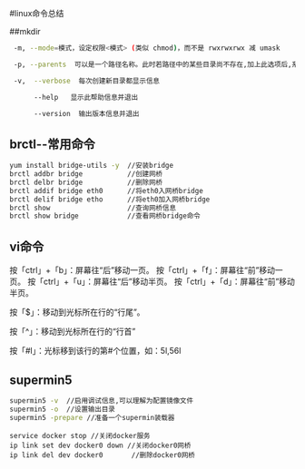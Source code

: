 #linux命令总结

##mkdir

```bash
 -m, --mode=模式，设定权限<模式> (类似 chmod)，而不是 rwxrwxrwx 减 umask

 -p, --parents  可以是一个路径名称。此时若路径中的某些目录尚不存在,加上此选项后,系统将自动建立好那些尚不存在的目录,即一次可以建立多个目录; 

 -v,  --verbose  每次创建新目录都显示信息

      --help   显示此帮助信息并退出

      --version  输出版本信息并退出
```

## brctl--常用命令

```bash
yum install bridge-utils -y  //安装bridge
brctl addbr bridge           //创建网桥
brctl delbr bridge           //删除网桥
brctl addif bridge eth0      //将eth0入网桥bridge
brctl delif bridge etho      //将eth0加入网桥bridge
brctl show                   //查询网桥信息
brctl show bridge            //查看网桥bridge命令
```

## vi命令

按「ctrl」+「b」：屏幕往“后”移动一页。
按「ctrl」+「f」：屏幕往“前”移动一页。
按「ctrl」+「u」：屏幕往“后”移动半页。
按「ctrl」+「d」：屏幕往“前”移动半页。

按「$」：移动到光标所在行的“行尾”。

按「^」：移动到光标所在行的“行首”

按「#l」：光标移到该行的第#个位置，如：5l,56l

</hr>

## supermin5

```bash
supermin5 -v  //启用调试信息,可以理解为配置镜像文件
supermin5 -o  //设置输出目录
supermin5 -prepare //准备一个supermin装载器

```

```
service docker stop //关闭docker服务  
ip link set dev docker0 down //关闭docker0网桥   
ip link del dev docker0       //删除docker0网桥 
```

